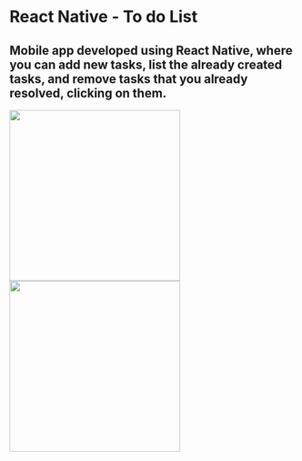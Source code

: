 # React Native - To do List

<h2>Mobile app developed using React Native, where you can add new tasks, list the already created tasks, and remove tasks that you already resolved, clicking on them.</h2>

<img src="https://github.com/user-attachments/assets/5bd21b1b-0ddb-4ed4-9ba0-ecd87689c969" width="300px" /> </br>
<img src="https://github.com/user-attachments/assets/7e9244d0-2435-4407-ad2a-f548d37fbb00" width="300px" />
